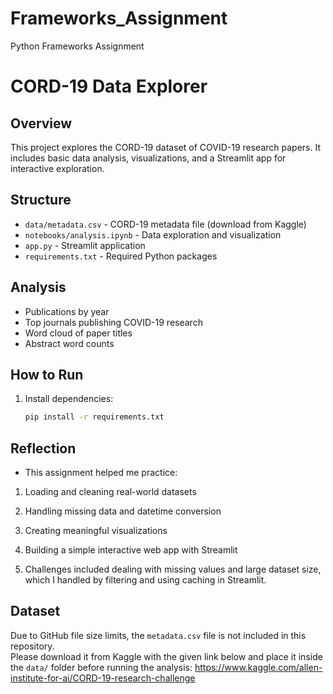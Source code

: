 # Frameworks_Assignment

Python Frameworks Assignment

# CORD-19 Data Explorer

## Overview

This project explores the CORD-19 dataset of COVID-19 research papers. It includes basic data analysis, visualizations, and a Streamlit app for interactive exploration.

## Structure

- `data/metadata.csv` - CORD-19 metadata file (download from Kaggle)
- `notebooks/analysis.ipynb` - Data exploration and visualization
- `app.py` - Streamlit application
- `requirements.txt` - Required Python packages

## Analysis

- Publications by year
- Top journals publishing COVID-19 research
- Word cloud of paper titles
- Abstract word counts

## How to Run

1. Install dependencies:
   ```bash
   pip install -r requirements.txt
   ```

## Reflection

- This assignment helped me practice:

1. Loading and cleaning real-world datasets

2. Handling missing data and datetime conversion

3. Creating meaningful visualizations

4. Building a simple interactive web app with Streamlit

5. Challenges included dealing with missing values and large dataset size, which I handled by filtering and using caching in Streamlit.

## Dataset

Due to GitHub file size limits, the `metadata.csv` file is not included in this repository.  
Please download it from Kaggle with the given link below and place it inside the `data/` folder before running the analysis:
https://www.kaggle.com/allen-institute-for-ai/CORD-19-research-challenge
